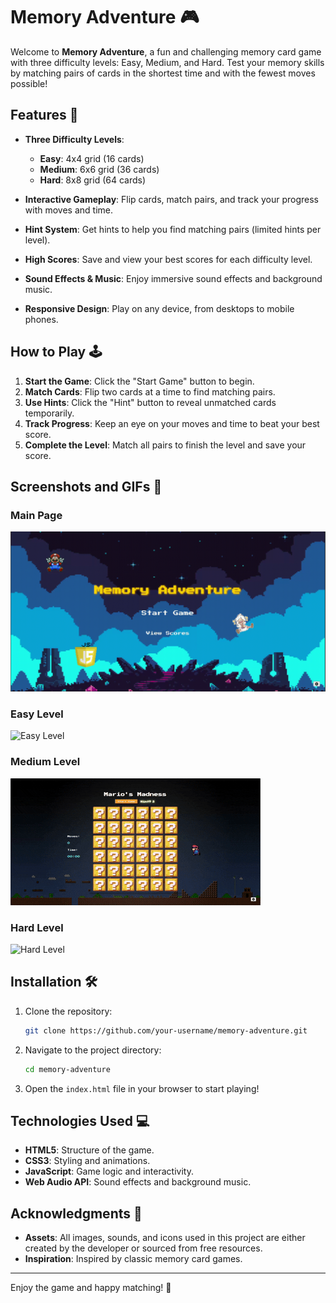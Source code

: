 # Memory Adventure 🎮

Welcome to **Memory Adventure**, a fun and challenging memory card game with three difficulty levels: Easy, Medium, and Hard. Test your memory skills by matching pairs of cards in the shortest time and with the fewest moves possible!

## Features 🌟

- **Three Difficulty Levels**: 
  - **Easy**: 4x4 grid (16 cards)
  - **Medium**: 6x6 grid (36 cards)
  - **Hard**: 8x8 grid (64 cards)
  
- **Interactive Gameplay**: Flip cards, match pairs, and track your progress with moves and time.
- **Hint System**: Get hints to help you find matching pairs (limited hints per level).
- **High Scores**: Save and view your best scores for each difficulty level.
- **Sound Effects & Music**: Enjoy immersive sound effects and background music.
- **Responsive Design**: Play on any device, from desktops to mobile phones.

## How to Play 🕹️

1. **Start the Game**: Click the "Start Game" button to begin.
2. **Match Cards**: Flip two cards at a time to find matching pairs.
3. **Use Hints**: Click the "Hint" button to reveal unmatched cards temporarily.
4. **Track Progress**: Keep an eye on your moves and time to beat your best score.
5. **Complete the Level**: Match all pairs to finish the level and save your score.

## Screenshots and GIFs 📸

### Main Page
![Main Page](documentation/start.gif)

### Easy Level
![Easy Level](documentation/easy.gif)

### Medium Level
![Medium Level](documentation/medium.gif)

### Hard Level
![Hard Level](documentation/hard.gif)

## Installation 🛠️

1. Clone the repository:
   ```bash
   git clone https://github.com/your-username/memory-adventure.git
   ```
2. Navigate to the project directory:
   ```bash
   cd memory-adventure
   ```
3. Open the `index.html` file in your browser to start playing!

## Technologies Used 💻

- **HTML5**: Structure of the game.
- **CSS3**: Styling and animations.
- **JavaScript**: Game logic and interactivity.
- **Web Audio API**: Sound effects and background music.

## Acknowledgments 🙏

- **Assets**: All images, sounds, and icons used in this project are either created by the developer or sourced from free resources.
- **Inspiration**: Inspired by classic memory card games.

---

Enjoy the game and happy matching! 🎉